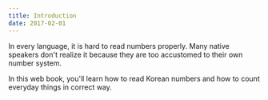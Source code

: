 ```yaml
---
title: Introduction
date: 2017-02-01
---
```


In every language, it is hard to read numbers properly. Many native speakers don't realize it because they are too accustomed to their own number system. 

In this web book, you'll learn how to read Korean numbers and how to count everyday things in correct way. 